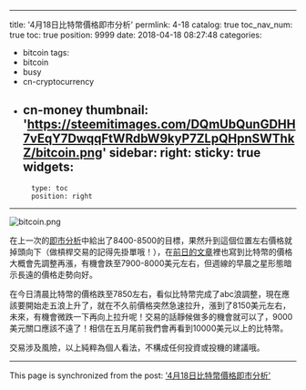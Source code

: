 
---
title: '4月18日比特幣價格即市分析'
permlink: 4-18
catalog: true
toc_nav_num: true
toc: true
position: 9999
date: 2018-04-18 08:27:48
categories:
- bitcoin
tags:
- bitcoin
- busy
- cn-cryptocurrency
- cn-money
thumbnail: 'https://steemitimages.com/DQmUbQunGDHH7vEqY7DwqqFtWRdbW9kyP7ZLpQHpnSWThkZ/bitcoin.png'
sidebar:
    right:
        sticky: true
widgets:
    -
        type: toc
        position: right
---


![bitcoin.png](https://steemitimages.com/DQmUbQunGDHH7vEqY7DwqqFtWRdbW9kyP7ZLpQHpnSWThkZ/bitcoin.png)

在上一次的[即市分析](https://steemit.com/cn/@htliao/6zviuu)中給出了8400-8500的目標，果然升到這個位置左右價格就掉頭向下（做槓桿交易的記得先掛單哦！），在[前日的文章](https://steemit.com/cn/@htliao/33rdej)裡也寫到比特幣的價格大概會先調整再漲，有機會跌至7900-8000美元左右，但週線的早晨之星形態暗示長遠的價格走勢向好。

在今日清晨比特幣的價格跌至7850左右，看似比特幣完成了abc浪調整，現在應該要開始走五浪上升了，就在不久前價格突然急速拉升，漲到了8150美元左右，未來，有機會微跌一下再向上拉升呢！交易的話靜候做多的機會就可以了，9000美元關口應該不遠了！相信在五月尾前我們會再看到10000美元以上的比特幣。

交易涉及風險，以上純粹為個人看法，不構成任何投資或投機的建議哦。




- - -

This page is synchronized from the post: ['4月18日比特幣價格即市分析'](https://steemit.com/@htliao/4-18)
